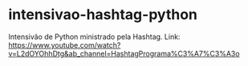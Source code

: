 # intensivao-hashtag-python

Intensivão de Python ministrado pela Hashtag.
Link: https://www.youtube.com/watch?v=L2dOYOhhDtg&ab_channel=HashtagPrograma%C3%A7%C3%A3o
